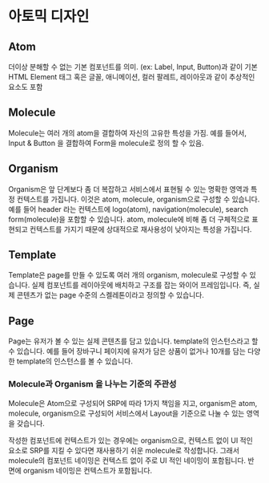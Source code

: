 # 아토믹 디자인

## Atom

더이상 분해할 수 없는 기본 컴포넌트를 의미. (ex: Label, Input, Button)과 같이 기본 HTML Element 태그 혹은 글꼴, 애니메이션, 컬러 팔레트, 레이아웃과 같이 추상적인 요소도 포함

## Molecule

Molecule는 여러 개의 atom을 결합하여 자신의 고유한 특성을 가짐.
예를 들어서, Input & Button 을 결합하여 Form을 molecule로 정의 할 수 있음.

## Organism

Organism은 앞 단계보다 좀 더 복잡하고 서비스에서 표현될 수 있는 명확한 영역과 특정 컨텍스트를 가집니다. 이것은 atom, molecule, organism으로 구성할 수 있습니다. 예를 들어 header 라는 컨텍스트에 logo(atom), navigation(molecule), search form(molecule)을 포함할 수 있습니다. atom, molecule에 비해 좀 더 구체적으로 표현되고 컨텍스트를 가지기 때문에 상대적으로 재사용성이 낮아지는 특성을 가집니다.

## Template

Template은 page를 만들 수 있도록 여러 개의 organism, molecule로 구성할 수 있습니다. 실제 컴포넌트를 레이아웃에 배치하고 구조를 잡는 와이어 프레임입니다. 즉, 실제 콘텐츠가 없는 page 수준의 스켈레톤이라고 정의할 수 있습니다.

## Page

Page는 유저가 볼 수 있는 실제 콘텐츠를 담고 있습니다. template의 인스턴스라고 할 수 있습니다. 예를 들어 장바구니 페이지에 유저가 담은 상품이 없거나 10개를 담는 다양한 template의 인스턴스를 볼 수 있습니다.

### Molecule과 Organism 을 나누는 기준의 주관성

Molecule은 Atom으로 구성되어 SRP에 따라 1가지 책임을 지고, organism은 atom, molecule, organism으로 구성되어 서비스에서 Layout을 기준으로 나눌 수 있는 영역을 갖습니다.

작성한 컴포넌트에 컨텍스트가 있는 경우에는 organism으로, 컨텍스트 없이 UI 적인 요소로 SRP를 지킬 수 있다면 재사용하기 쉬운 molecule로 작성합니다. 그래서 molecule의 컴포넌트 네이밍은 컨텍스트 없이 주로 UI 적인 네이밍이 포함됩니다. 반면에 organism 네이밍은 컨텍스트가 포함됩니다.
